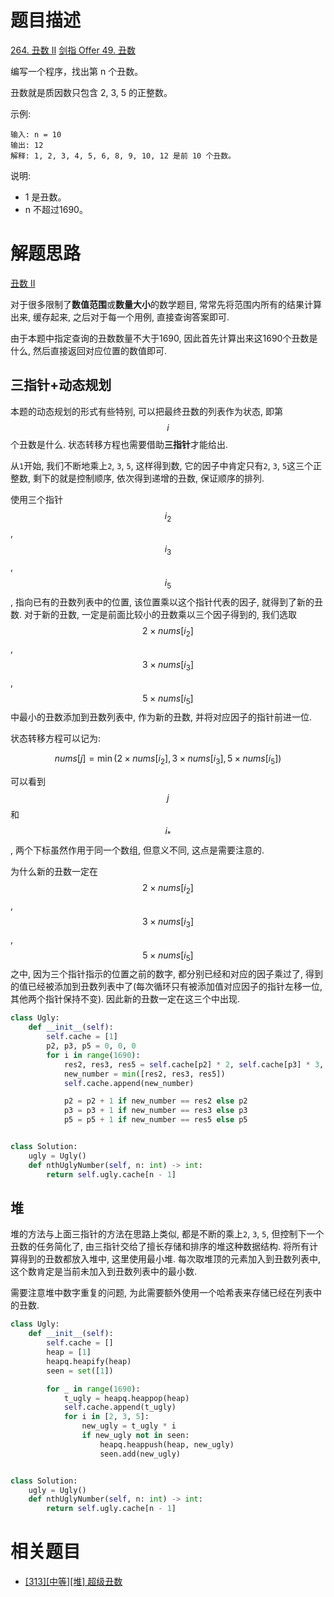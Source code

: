 # 题目描述

[264. 丑数 II](https://leetcode-cn.com/problems/ugly-number-ii/)
[剑指 Offer 49. 丑数](https://leetcode-cn.com/problems/chou-shu-lcof/)

编写一个程序，找出第 n 个丑数。

丑数就是质因数只包含 2, 3, 5 的正整数。

示例:
```
输入: n = 10
输出: 12
解释: 1, 2, 3, 4, 5, 6, 8, 9, 10, 12 是前 10 个丑数。
```

说明:  

- 1 是丑数。
- n 不超过1690。

# 解题思路

[丑数 II](https://leetcode-cn.com/problems/ugly-number-ii/solution/chou-shu-ii-by-leetcode/)

对于很多限制了**数值范围**或**数量大小**的数学题目, 常常先将范围内所有的结果计算出来, 缓存起来, 之后对于每一个用例, 直接查询答案即可.

由于本题中指定查询的丑数数量不大于1690, 因此首先计算出来这1690个丑数是什么, 然后直接返回对应位置的数值即可.

## 三指针+动态规划

本题的动态规划的形式有些特别, 可以把最终丑数的列表作为状态, 即第$$i$$个丑数是什么. 状态转移方程也需要借助**三指针**才能给出.

从`1`开始, 我们不断地乘上`2`, `3`, `5`, 这样得到数, 它的因子中肯定只有`2`, `3`, `5`这三个正整数, 剩下的就是控制顺序, 依次得到递增的丑数, 保证顺序的排列.

使用三个指针$$i_2$$, $$i_3$$, $$i_5$$, 指向已有的丑数列表中的位置, 该位置乘以这个指针代表的因子, 就得到了新的丑数. 对于新的丑数, 一定是前面比较小的丑数乘以三个因子得到的, 我们选取$$2 \times nums[i_2]$$, $$3 \times nums[i_3]$$, $$5 \times nums[i_5]$$中最小的丑数添加到丑数列表中, 作为新的丑数, 并将对应因子的指针前进一位.

状态转移方程可以记为:

$$nums[j] = \min(2 \times nums[i_2], 3 \times nums[i_3], 5 \times nums[i_5])$$

可以看到$$j$$和$$i_*$$, 两个下标虽然作用于同一个数组, 但意义不同, 这点是需要注意的.

为什么新的丑数一定在$$2 \times nums[i_2]$$, $$3 \times nums[i_3]$$, $$5 \times nums[i_5]$$之中, 因为三个指针指示的位置之前的数字, 都分别已经和对应的因子乘过了, 得到的值已经被添加到丑数列表中了(每次循环只有被添加值对应因子的指针左移一位, 其他两个指针保持不变). 因此新的丑数一定在这三个中出现.

```python
class Ugly:
    def __init__(self):
        self.cache = [1]
        p2, p3, p5 = 0, 0, 0
        for i in range(1690):
            res2, res3, res5 = self.cache[p2] * 2, self.cache[p3] * 3, self.cache[p5] * 5
            new_number = min([res2, res3, res5])
            self.cache.append(new_number)

            p2 = p2 + 1 if new_number == res2 else p2
            p3 = p3 + 1 if new_number == res3 else p3
            p5 = p5 + 1 if new_number == res5 else p5


class Solution:
    ugly = Ugly()
    def nthUglyNumber(self, n: int) -> int:
        return self.ugly.cache[n - 1]
```

## 堆

堆的方法与上面三指针的方法在思路上类似, 都是不断的乘上`2`, `3`, `5`, 但控制下一个丑数的任务简化了, 由三指针交给了擅长存储和排序的堆这种数据结构. 将所有计算得到的丑数都放入堆中, 这里使用最小堆. 每次取堆顶的元素加入到丑数列表中, 这个数肯定是当前未加入到丑数列表中的最小数.

需要注意堆中数字重复的问题, 为此需要额外使用一个哈希表来存储已经在列表中的丑数.

```python
class Ugly:
    def __init__(self):
        self.cache = []
        heap = [1]
        heapq.heapify(heap)
        seen = set([1])

        for _ in range(1690):
            t_ugly = heapq.heappop(heap)
            self.cache.append(t_ugly)
            for i in [2, 3, 5]:
                new_ugly = t_ugly * i
                if new_ugly not in seen:
                    heapq.heappush(heap, new_ugly)
                    seen.add(new_ugly)


class Solution:
    ugly = Ugly()
    def nthUglyNumber(self, n: int) -> int:
        return self.ugly.cache[n - 1]
```

# 相关题目

- [[313][中等][堆] 超级丑数](/docs/problems/堆/313-超级丑数.md)
